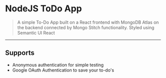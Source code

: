 # NodeJS ToDo App

> A simple To-Do App built on a React frontend with MongoDB Atlas on the backend connected by Mongo Stitch functionality. Styled using Semantic UI React

---

## Supports

- Anonymous authentication for simple testing
- Google OAuth Authentication to save your to-do's
